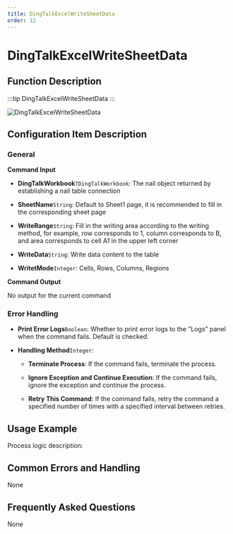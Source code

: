 ```yaml
---
title: DingTalkExcelWriteSheetData
order: 12
---
```


# DingTalkExcelWriteSheetData

## Function Description

:::tip 
DingTalkExcelWriteSheetData
:::

![DingTalkExcelWriteSheetData](../../../../assets/DingTalkExcelWriteSheetData_command.png)

## Configuration Item Description

### General

**Command Input**

- **DingTalkWorkbook**`TDingTalkWorkbook`: The nail object returned by establishing a nail table connection

- **SheetName**`String`: Default to Sheet1 page, it is recommended to fill in the corresponding sheet page

- **WriteRange**`String`: Fill in the writing area according to the writing method, for example, row corresponds to 1, column corresponds to B, and area corresponds to cell A1 in the upper left corner

- **WriteData**`String`: Write data content to the table

- **WritetMode**`Integer`: Cells, Rows, Columns, Regions


**Command Output**

No output for the current command

### Error Handling

- **Print Error Logs**`Boolean`: Whether to print error logs to the "Logs" panel when the command fails. Default is checked. 

- **Handling Method**`Integer`:

    - **Terminate Process**: If the command fails, terminate the process.

    - **Ignore Exception and Continue Execution**: If the command fails, ignore the exception and continue the process.

    - **Retry This Command**: If the command fails, retry the command a specified number of times with a specified interval between retries.

## Usage Example

Process logic description:

## Common Errors and Handling

None

## Frequently Asked Questions

None

